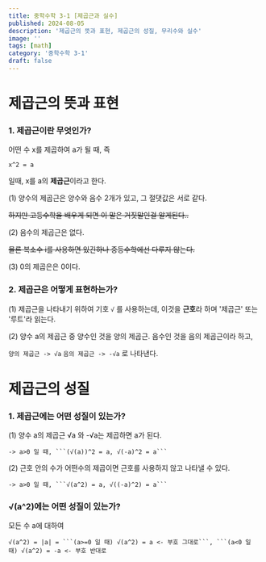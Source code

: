 ```yaml
---
title: 중학수학 3-1 [제곱근과 실수]
published: 2024-08-05
description: '제곱근의 뜻과 표현, 제곱근의 성질, 무리수와 실수'
image: ''
tags: [math]
category: '중학수학 3-1'
draft: false 
---
```


# 제곱근의 뜻과 표현 
### 1. 제곱근이란 무엇인가?
어떤 수 x를 제곱하여 a가 될 때, 즉

```x^2 = a```

일때, x를 a의 **제곱근**이라고 한다.

(1) 양수의 제곱근은 양수와 음수 2개가 있고, 그 절댓값은 서로 같다.

~~하지만 고등수학을 배우게 되면 이 말은 거짓말인걸 알게된다..~~

(2) 음수의 제곱근은 없다.

~~물론 복소수 i를 사용하면 있긴하나 중등수학에선 다루지 않는다.~~

(3) 0의 제곱은은 0이다.

### 2. 제곱근은 어떻게 표현하는가?
(1) 제곱근을 나타내기 위하여 기호 ```√``` 를 사용하는데, 이것을 **근호**라 하며 '제곱근' 또는 '루트'라 읽는다.

(2) 양수 a의 제곱근 중 양수인 것을 양의 제곱근. 음수인 것을 음의 제곱근이라 하고,

```양의 제곱근 -> √a``` ```음의 제곱근 -> -√a``` 로 나타낸다.

# 제곱근의 성질
### 1. 제곱근에는 어떤 성질이 있는가?
(1) 양수 a의 제곱근 √a 와 -√a는 제곱하면 a가 된다.

    -> a>0 일 때, ```(√(a))^2 = a, √(-a)^2 = a```

(2) 근호 안의 수가 어떤수의 제곱이면 근호를 사용하지 않고 나타낼 수 있다.

    -> a>0 일 때, ```√(a^2) = a, √((-a)^2) = a```

### √(a^2)에는 어떤 성질이 있는가?
모든 수 a에 대하여

    √(a^2) = |a| = ```(a>=0 일 때) √(a^2) = a <- 부호 그대로```, ```(a<0 일 때) √(a^2) = -a <- 부호 반대로